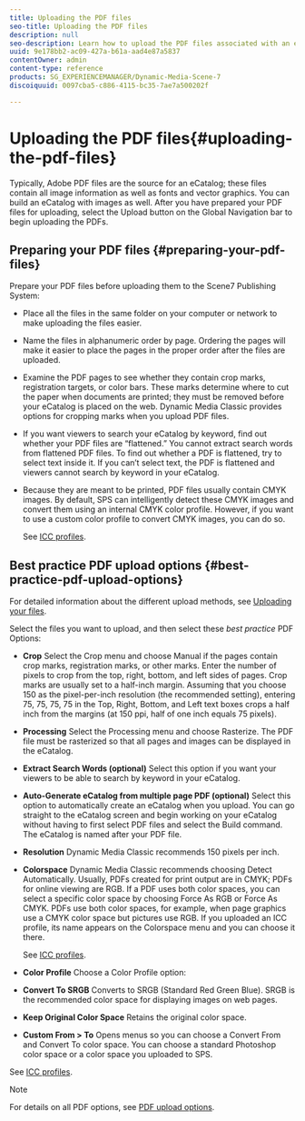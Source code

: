 ```yaml
---
title: Uploading the PDF files
seo-title: Uploading the PDF files
description: null
seo-description: Learn how to upload the PDF files associated with an eCatalog.
uuid: 9e178bb2-ac09-427a-b61a-aad4e87a5837
contentOwner: admin
content-type: reference
products: SG_EXPERIENCEMANAGER/Dynamic-Media-Scene-7
discoiquuid: 0097cba5-c886-4115-bc35-7ae7a500202f

---
```


# Uploading the PDF files{#uploading-the-pdf-files}

Typically, Adobe PDF files are the source for an eCatalog; these files contain all image information as well as fonts and vector graphics. You can build an eCatalog with images as well. After you have prepared your PDF files for uploading, select the Upload button on the Global Navigation bar to begin uploading the PDFs.

## Preparing your PDF files {#preparing-your-pdf-files}

Prepare your PDF files before uploading them to the Scene7 Publishing System:

* Place all the files in the same folder on your computer or network to make uploading the files easier.
* Name the files in alphanumeric order by page. Ordering the pages will make it easier to place the pages in the proper order after the files are uploaded.
* Examine the PDF pages to see whether they contain crop marks, registration targets, or color bars. These marks determine where to cut the paper when documents are printed; they must be removed before your eCatalog is placed on the web. Dynamic Media Classic provides options for cropping marks when you upload PDF files.
* If you want viewers to search your eCatalog by keyword, find out whether your PDF files are “flattened.” You cannot extract search words from flattened PDF files. To find out whether a PDF is flattened, try to select text inside it. If you can’t select text, the PDF is flattened and viewers cannot search by keyword in your eCatalog. 
* Because they are meant to be printed, PDF files usually contain CMYK images. By default, SPS can intelligently detect these CMYK images and convert them using an internal CMYK color profile. However, if you want to use a custom color profile to convert CMYK images, you can do so.

  See [ICC profiles](icc-profiles.md#icc_profiles).

## Best practice PDF upload options {#best-practice-pdf-upload-options}

For detailed information about the different upload methods, see [Uploading your files](uploading-files.md#uploading_your_files).

Select the files you want to upload, and then select these *best practice* PDF Options:

* **Crop**
Select the Crop menu and choose Manual if the pages contain crop marks, registration marks, or other marks. Enter the number of pixels to crop from the top, right, bottom, and left sides of pages. Crop marks are usually set to a half-inch margin. Assuming that you choose 150 as the pixel-per-inch resolution (the recommended setting), entering 75, 75, 75, 75 in the Top, Right, Bottom, and Left text boxes crops a half inch from the margins (at 150 ppi, half of one inch equals 75 pixels).

* **Processing**
Select the Processing menu and choose Rasterize. The PDF file must be rasterized so that all pages and images can be displayed in the eCatalog.

* **Extract Search Words (optional)**
Select this option if you want your viewers to be able to search by keyword in your eCatalog.

* **Auto-Generate eCatalog from multiple page PDF (optional)**
Select this option to automatically create an eCatalog when you upload. You can go straight to the eCatalog screen and begin working on your eCatalog without having to first select PDF files and select the Build command. The eCatalog is named after your PDF file.

* **Resolution**
Dynamic Media Classic recommends 150 pixels per inch.

* **Colorspace**
Dynamic Media Classic recommends choosing Detect Automatically. Usually, PDFs created for print output are in CMYK; PDFs for online viewing are RGB. If a PDF uses both color spaces, you can select a specific color space by choosing Force As RGB or Force As CMYK. PDFs use both color spaces, for example, when page graphics use a CMYK color space but pictures use RGB. If you uploaded an ICC profile, its name appears on the Colorspace menu and you can choose it there.

    See [ICC profiles](icc-profiles.md#icc_profiles).

* **Color Profile**
Choose a Color Profile option:

* **Convert&#xA;To SRGB**
Converts to SRGB (Standard Red Green Blue). SRGB is the recommended color space for displaying images on web pages.

* **Keep Original Color Space**
Retains the original color space.

* **Custom From > To**
Opens menus so you can choose a Convert From and Convert To color space. You can choose a standard Photoshop color space or a color space you uploaded to SPS.

See [ICC profiles](icc-profiles.md#icc_profiles).

>[!NOTE]
>
>For details on all PDF options, see [PDF upload options](pdfs.md#pdf_upload_options).

